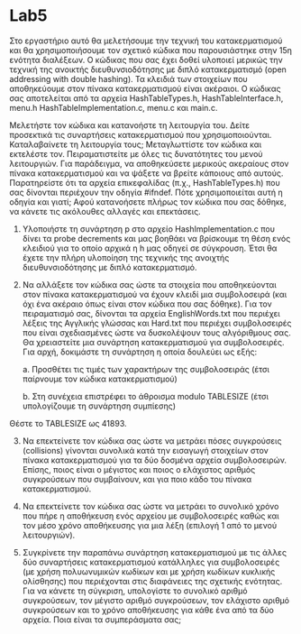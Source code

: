 # Lab5

Στο εργαστήριο αυτό θα μελετήσουμε την τεχνική του κατακερματισμού και θα
χρησιμοποιήσουμε τον σχετικό κώδικα που παρουσιάστηκε στην 15η ενότητα διαλέξεων.
Ο κώδικας που σας έχει δοθεί υλοποιεί μερικώς την τεχνική της ανοικτής διευθυνσιοδότησης
με διπλό κατακερματισμό (open addressing with double hashing). Τα κλειδιά των στοιχείων
που αποθηκεύουμε στον πίνακα κατακερματισμού είναι ακέραιοι.
Ο κώδικας σας αποτελείται από τα αρχεία HashTableTypes.h,
HashTableInterface.h, menu.h HashTableImplementation.c, menu.c και
main.c.

Μελετήστε τον κώδικα και κατανοήστε τη λειτουργία του. Δείτε προσεκτικά τις συναρτήσεις
κατακερματισμού που χρησιμοποιούνται. Καταλαβαίνετε τη λειτουργία τους; Μεταγλωττίστε
τον κώδικα και εκτελέστε τον. Πειραματιστείτε με όλες τις δυνατότητες του μενού
λειτουργιών. Για παράδειγμα, να αποθηκεύσετε μερικούς ακεραίους στον πίνακα
κατακερματισμού και να ψάξετε να βρείτε κάποιους από αυτούς.
Παρατηρείστε ότι τα αρχεία επικεφαλίδας (π.χ., HashTableTypes.h) που σας δίνονται
περιέχουν την οδηγία #ifndef. Πότε χρησιμοποιείται αυτή η οδηγία και γιατί;
Αφού κατανοήσετε πλήρως τον κώδικα που σας δόθηκε, να κάνετε τις ακόλουθες αλλαγές και
επεκτάσεις.

1. Υλοποιήστε τη συνάρτηση p στο αρχείο HashImplementation.c που δίνει τα
probe decrements και μας βοηθάει να βρίσκουμε τη θέση ενός κλειδιού για το οποίο
αρχικά η h μας οδηγεί σε σύγκρουση. Έτσι θα έχετε την πλήρη υλοποίηση της τεχνικής
της ανοιχτής διευθυνσιοδότησης με διπλό κατακερματισμό.

2. Να αλλάξετε τον κώδικα σας ώστε τα στοιχεία που αποθηκεύονται στον πίνακα
κατακερματισμού να έχουν κλειδί μια συμβολοσειρά (και όχι ένα ακέραιο όπως είναι
στον κώδικα που σας δόθηκε). Για τον πειραματισμό σας, δίνονται τα αρχεία
EnglishWords.txt που περιέχει λέξεις της Αγγλικής γλώσσας και Hard.txt που 
περιέχει συμβολοσειρές που είναι σχεδιασμένες ώστε να δυσκολέψουν τους
αλγόριθμους σας. Θα χρειαστείτε μια συνάρτηση κατακερματισμού για
συμβολοσειρές. Για αρχή, δοκιμάστε τη συνάρτηση η οποία δουλεύει ως εξής:

     a. Προσθέτει τις τιμές των χαρακτήρων της συμβολοσειράς (έτσι παίρνουμε τον
        κώδικα κατακερματισμού)

     b. Στη συνέχεια επιστρέφει το άθροισμα modulo TABLESIZE (έτσι υπολογίζουμε τη
        συνάρτηση συμπίεσης)

Θέστε το TABLESIZE ως 41893.

3. Να επεκτείνετε τον κώδικα σας ώστε να μετράει πόσες συγκρούσεις (collisions) γίνονται
συνολικά κατά την εισαγωγή στοιχείων στον πίνακα κατακερματισμού για τα δύο
δοσμένα αρχεία συμβολοσειρών. Επίσης, ποιος είναι ο μέγιστος και ποιος ο ελάχιστος
αριθμός συγκρούσεων που συμβαίνουν, και για ποιο κάδο του πίνακα
κατακερματισμού.

4. Να επεκτείνετε τον κώδικα σας ώστε να μετράει το συνολικό χρόνο που πήρε η
αποθήκευση ενός αρχείου με συμβολοσειρές καθώς και τον μέσο χρόνο αποθήκευσης
για μια λέξη (επιλογή 1 από το μενού λειτουργιών).

5. Συγκρίνετε την παραπάνω συνάρτηση κατακερματισμού με τις άλλες δύο συναρτήσεις
κατακερματισμού κατάλληλες για συμβολοσειρές (με χρήση πολυωνυμικών κωδίκων
και με χρήση κωδίκων κυκλικής ολίσθησης) που περιέχονται στις διαφάνειες της
σχετικής ενότητας. Για να κάνετε τη σύγκριση, υπολογίστε το συνολικό αριθμό
συγκρούσεων, τον μέγιστο αριθμό συγκρούσεων, τον ελάχιστο αριθμό συγκρούσεων
και το χρόνο αποθήκευσης για κάθε ένα από τα δύο αρχεία. Ποια είναι τα
συμπεράσματα σας;

